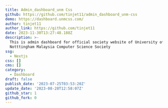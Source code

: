 ```yaml
---
title: Admin_dashboard_unm Css
github: https://github.com/tinjet11/admin_dashboard_unm-css
demo: https://dashboard.unmcss.com/
author: tinjet11
author_link: https://github.com/tinjet11
date: 2023-11-30T13:27:48.188Z
description: >-
  This is admin dashboard for official society website of University of
  Notttingham Malaysia Computer Science Society
ssg:
  - Nextjs
css: []
cms: []
category:
  - Dashboard
draft: false
publish_date: '2023-07-25T03:53:20Z'
update_date: '2023-08-28T12:58:07Z'
github_star: 1
github_fork: 0
---
```

